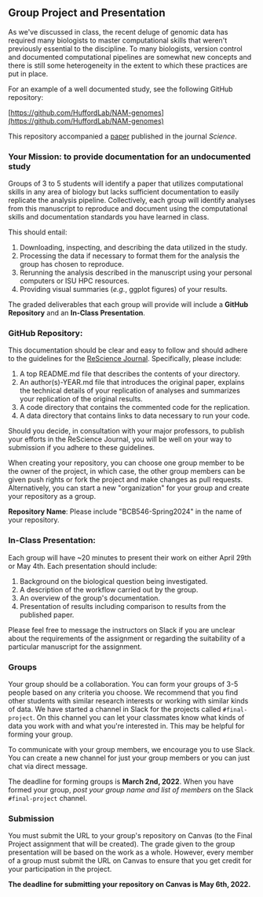## Group Project and Presentation

As we've discussed in class, the recent deluge of genomic data has required many biologists to master computational skills that weren't previously essential to the discipline. To many biologists, version control and documented computational pipelines are somewhat new concepts and there is still some heterogeneity in the extent to which these practices are put in place.

For an example of a well documented study, see the following GitHub repository:

[https://github.com/HuffordLab/NAM-genomes](https://github.com/HuffordLab/NAM-genomes)

This repository accompanied a [paper](https://www.science.org/doi/10.1126/science.abg5289) published in the journal _Science_.

### Your Mission: to provide documentation for an undocumented study

Groups of 3 to 5 students will identify a paper that utilizes computational skills in any area of biology but lacks sufficient documentation to easily replicate the analysis pipeline. Collectively, each group will identify analyses from this manuscript to reproduce and document using the computational skills and documentation standards you have learned in class.

This should entail:

1. Downloading, inspecting, and describing the data utilized in the study.
2. Processing the data if necessary to format them for the analysis the group has chosen to reproduce.
3. Rerunning the analysis described in the manuscript using your personal computers or ISU HPC resources.
4. Providing visual summaries (_e.g._, ggplot figures) of your results.

The graded deliverables that each group will provide will include a __GitHub Repository__ and an __In-Class Presentation__.

### GitHub Repository:

This documentation should be clear and easy to follow and should adhere to the guidelines for the [ReScience Journal](http://rescience.github.io/write/). Specifically, please include:

1. A top README.md file that describes the contents of your directory.
2. An author(s)-YEAR.md file that introduces the original paper, explains the technical details of your replication of analyses and summarizes your replication of the original results.
3. A code directory that contains the commented code for the replication.
4. A data directory that contains links to data necessary to run your code.

Should you decide, in consultation with your major professors, to publish your efforts in the ReScience Journal, you will be well on your way to submission if you adhere to these guidelines.

When creating your repository, you can choose one group member to be the owner of the project, in which case, the other group members can be given push rights or fork the project and make changes as pull requests. Alternatively, you can start a new "organization" for your group and create your repository as a group. 

**Repository Name**: Please include "BCB546-Spring2024" in the name of your repository.

### In-Class Presentation:

Each group will have ~20 minutes to present their work on either April 29th or May 4th.  Each presentation should include:

1. Background on the biological question being investigated.
2. A description of the workflow carried out by the group.
3. An overview of the group's documentation.
4. Presentation of results including comparison to results from the published paper.

Please feel free to message the instructors on Slack if you are unclear about the requirements of the assignment or regarding the suitability of a particular manuscript for the assignment.

### Groups

Your group should be a collaboration. You can form your groups of 3-5 people based on any criteria you choose. We recommend that you find other students with similar research interests or working with similar kinds of data. We have started a channel in Slack for the projects called `#final-project`. On this channel you can let your classmates know what kinds of data you work with and what you're interested in. This may be helpful for forming your group.

To communicate with your group members, we encourage you to use Slack. You can create a new channel for just your group members or you can just chat via direct message.

The deadline for forming groups is **March 2nd, 2022**. When you have formed your group, _post your group name and list of members_ on the Slack `#final-project` channel. 

### Submission

You must submit the URL to your group's repository on Canvas (to the Final Project assignment that will be created). The grade given to the group presentation will be based on the 
work as a whole. However, every member of a group must submit the URL on Canvas to ensure that you get credit for your participation in the project. 

**The deadline for submitting your repository on Canvas is May 6th, 2022.**
